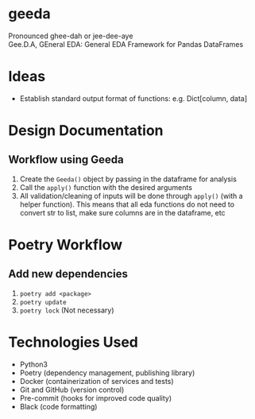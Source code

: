 # geeda
Pronounced ghee-dah or jee-dee-aye \
Gee.D.A, GEneral EDA: General EDA Framework for Pandas DataFrames

# Ideas
* Establish standard output format of functions: e.g. Dict[column, data]


# Design Documentation

## Workflow using Geeda
1. Create the `Geeda()` object by passing in the dataframe for analysis
2. Call the `apply()` function with the desired arguments
3. All validation/cleaning of inputs will be done through `apply()` (with a helper function). This means that all eda functions do not need to convert str to list, make sure columns are in the dataframe, etc


# Poetry Workflow

## Add new dependencies
1. `poetry add <package>`
2. `poetry update`
3. `poetry lock` (Not necessary)

# Technologies Used
* Python3
* Poetry (dependency management, publishing library)
* Docker (containerization of services and tests)
* Git and GitHub (version control)
* Pre-commit (hooks for improved code quality)
* Black (code formatting)
